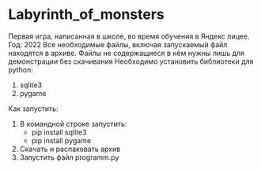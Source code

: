# Labyrinth_of_monsters
Первая игра, написанная в школе, во время обучения в Яндекс лицее. Год: 2022
Все необходимые файлы, включая запускаемый файл находятся в архиве. Файлы не содержащиеся в нём нужны лишь для демонстрации без скачивания
Необходимо установить библиотеки для python:
1) sqlite3
2) pygame

Как запустить:
1) В командной строке запустить:
   - pip install sqlite3 
   - pip install pygame
2) Скачать и распаковать архив
3) Запустить файл programm.py
